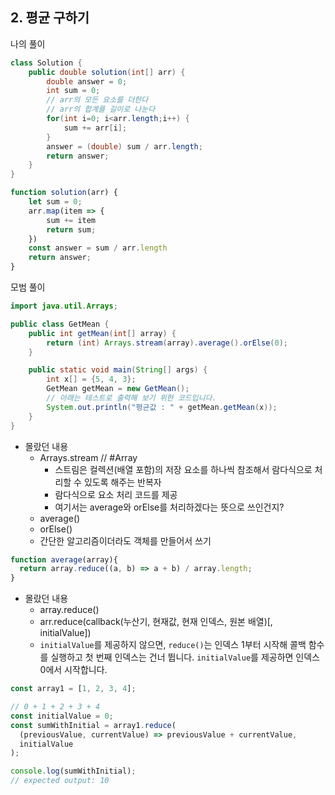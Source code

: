 ## 2. 평균 구하기
나의 풀이

```java
class Solution {
    public double solution(int[] arr) {
        double answer = 0;
        int sum = 0;
        // arr의 모든 요소를 더한다
        // arr의 합계를 길이로 나눈다
        for(int i=0; i<arr.length;i++) {
            sum += arr[i];
        }
        answer = (double) sum / arr.length;
        return answer;
    }
}
```

```javascript
function solution(arr) {
    let sum = 0;
    arr.map(item => {
        sum += item
        return sum;
    })
    const answer = sum / arr.length
    return answer;
}
```

모범 풀이
```java
import java.util.Arrays;

public class GetMean {
    public int getMean(int[] array) {
        return (int) Arrays.stream(array).average().orElse(0);
    }

    public static void main(String[] args) {
        int x[] = {5, 4, 3};
        GetMean getMean = new GetMean();
        // 아래는 테스트로 출력해 보기 위한 코드입니다.
        System.out.println("평균값 : " + getMean.getMean(x));
    }
}
```

- 몰랐던 내용
	- Arrays.stream   // #Array
		- 스트림은 컬렉션(배열 포함)의 저장 요소를 하나씩 참조해서 람다식으로 처리할 수 있도록 해주는 반복자
		- 람다식으로 요소 처리 코드를 제공
		- 여기서는 average와 orElse를 처리하겠다는 뜻으로 쓰인건지?
	- average()
	- orElse()
	- 간단한 알고리즘이더라도 객체를 만들어서 쓰기

```javascript
function average(array){
  return array.reduce((a, b) => a + b) / array.length;
}
```

- 몰랐던 내용
	- array.reduce()
	- arr.reduce(callback(누산기, 현재값, 현재 인덱스, 원본 배열)[, initialValue])
	- `initialValue`를 제공하지 않으면, `reduce()`는 인덱스 1부터 시작해 콜백 함수를 실행하고 첫 번째 인덱스는 건너 뜁니다. `initialValue`를 제공하면 인덱스 0에서 시작합니다.
```javascript
const array1 = [1, 2, 3, 4];

// 0 + 1 + 2 + 3 + 4
const initialValue = 0;
const sumWithInitial = array1.reduce(
  (previousValue, currentValue) => previousValue + currentValue,
  initialValue
);

console.log(sumWithInitial);
// expected output: 10

```